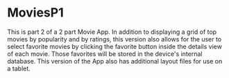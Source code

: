 # MoviesP1
This is part 2 of a 2 part Movie App. In addition to displaying a grid of top movies by popularity and by ratings, this version also allows for the user to select favorite movies by clicking the favorite button inside the details view of each movie. Those favorites will be stored in the device's internal database. This version of the App also has additional layout files for use on a tablet.
